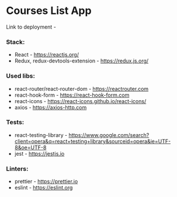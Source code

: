 # Courses List App

Link to deployment - 

<h3>Stack:</h3>

- React - https://reactjs.org/
- Redux, redux-devtools-extension - https://redux.js.org/

<h3>Used libs:</h3>

- react-router/react-router-dom - https://reactrouter.com
- react-hook-form - https://react-hook-form.com
- react-icons - https://react-icons.github.io/react-icons/
- axios - https://axios-http.com


<h3>Tests:</h3>

- react-testing-library - https://www.google.com/search?client=opera&q=react+testing+library&sourceid=opera&ie=UTF-8&oe=UTF-8
- jest - https://jestjs.io


<h3>Linters:</h3>

- prettier - https://prettier.io
- eslint - https://eslint.org
